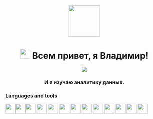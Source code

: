
<div id="header" align="center">
  <img src="https://media.giphy.com/media/M9gbBd9nbDrOTu1Mqx/giphy.gif" width="100"/>
</div>
<h1 align="center"><img src="https://github.com/blackcater/blackcater/raw/main/images/Hi.gif" height="32"/>
Всем привет, я Владимир!
</h1>
<div id="badges" align="center">
<a href="https://t.me/sorrero" rel="nofollow">  <img src="https://img.shields.io/badge/Telegram-blue?style=for-the-badge&logo=telegram&logoColor=white" /> </a>
</div>
<h3 align="center">И я изучаю аналитику данных.</h3>

<h3>Languages and tools</h2>
<div id="badges"><img src="https://img.shields.io/badge/python-white?style=for-the-badge&logo=python" height="32"/><img src="https://img.shields.io/badge/pandas-white?logo=pandas&logoColor=blue&style=for-the-badge" height="32"/><img src="https://img.shields.io/badge/numpy-white?logo=numpy&logoColor=blue&style=for-the-badge" height="32"/>
<img src="https://img.shields.io/badge/plotly-white?logo=plotly&logoColor=blue&style=for-the-badge" height="32"/>
<img src="https://img.shields.io/badge/jupyter-white?style=for-the-badge&logo=jupyter" height="32"/>
<img src="https://img.shields.io/badge/clickhouse-white?style=for-the-badge&logo=clickhouse" height="32"/>
<img src="https://img.shields.io/badge/scipy-white?style=for-the-badge&logo=scipy" height="32"/>
<img src="https://img.shields.io/badge/mysql-white?style=for-the-badge&logo=mysql" height="32"/>
<img src="https://img.shields.io/badge/gitlub-white?style=for-the-badge&logo=gitlub" height="32"/>
<img src="https://img.shields.io/badge/redash-white?style=for-the-badge&logo=redash" height="32"/>
<img src="https://img.shields.io/badge/tableau-white?style=for-the-badge&logo=tableau" height="32"/>
<img src="https://img.shields.io/badge/gitlab-white?logo=gitlab&logoColor=blue&style=for-the-badge" height="32"/>
<img src="https://img.shields.io/badge/python-white?style=for-the-badge&logo=python" height="32"/>
</div>
<!---
sorrero/sorrero is a ✨ special ✨ repository because its `README.md` (this file) appears on your GitHub profile.
You can click the Preview link to take a look at your changes.
--->
